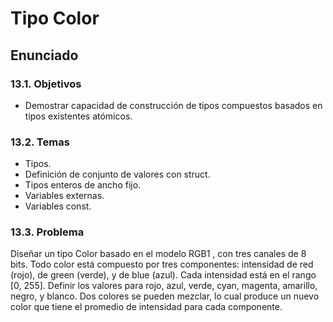 # Tipo Color

## Enunciado

### 13.1. Objetivos
* Demostrar capacidad de construcción de tipos compuestos basados en tipos
existentes atómicos.
### 13.2. Temas
* Tipos.
* Definición de conjunto de valores con struct.
* Tipos enteros de ancho fijo.
* Variables externas.
* Variables const.
### 13.3. Problema
Diseñar un tipo Color basado en el modelo RGB1
, con tres canales de 8 bits.
Todo color está compuesto por tres componentes: intensidad de red (rojo), de
green (verde), y de blue (azul). Cada intensidad está en el rango [0, 255]. Definir
los valores para rojo, azul, verde, cyan, magenta, amarillo, negro, y blanco. Dos
colores se pueden mezclar, lo cual produce un nuevo color que tiene el promedio
de intensidad para cada componente.

